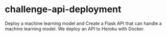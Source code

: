 # challenge-api-deployment
Deploy a machine learning model and Create a Flask API that can handle a machine learning model. We deploy an API to Heroku with Docker.
